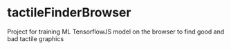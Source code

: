 # tactileFinderBrowser
Project for training ML TensorflowJS model on the browser to find good and bad tactile graphics
